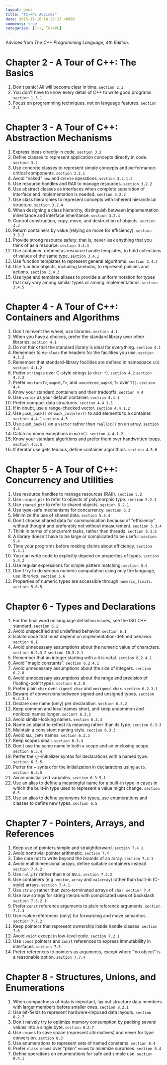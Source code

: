 ```yaml
---
layout: post
title: "TC++PL Advices"
date: 2015-11-16 16:25:23 +0800
comments: true
categories: [C++, TC++PL]
---
```


Advices from *The C++ Programming Language, 4th Edition*.

<!-- more -->

# Chapter 2 - A Tour of C++: The Basics

1. Don't panic! All will become clear in time. `section 2.1`
2. You don't have to know every detail of C++ to write good programs. `section 1.3.1`
3. Focus on programming techniques, not on language features. `section 2.1`

# Chapter 3 - A Tour of C++: Abstraction Mechanisms

1. Express ideas directly in code. `section 3.2`
2. Define classes to represent application concepts directly in code. `section 3.2`
3. Use concrete classes to represent simple concepts and performance-critical components. `section 3.2.1`
4. Avoid "naked" `new` and `delete` operations. `section 3.2.1.2`
5. Use resource handles and RAII to manage resources. `section 3.2.2`
6. Use abstract classes as interfaces when complete separation of interface and implementation is needed. `section 3.2.2`
7. Use class hierarchies to represent concepts with inherent hierarchical structure. `section 3.2.4`
8. When designing a class hierarchy, distinguish between implementation inheritance and interface inheritance. `section 3.2.4`
9. Control construction, copy, move, and destruction of objects. `section 3.3`
10. Return containers by value (relying on move for efficiency). `section 3.3.2`
11. Provide strong resource safety: that is, never leak anything that you think of as a resource. `section 3.3.3`
12. Use container, defined as resource handle templates, to hold collections of values of the same type. `section 3.4.1`
13. Use function templates to represent general algorithms. `section 3.4.2`
14. Use function objects, including lambdas, to represent policies and actions. `section 3.4.3`
15. Use type and template aliases to provide a uniform notation for types that may vary among similar types or among implementations. `section 3.4.5`

# Chapter 4 - A Tour of C++: Containers and Algorithms

1. Don't reinvent the wheel, use libraries. `section 4.1`
2. When you have a choices, prefer the standard library over other libraries. `section 4.1`
3. Do not think that the standard library is ideal for everything. `section 4.1`
4. Remember to `#include` the headers for the facilities you use. `section 4.1.2`
5. Remember that standard-library facilities are defined in namespace `std`. `section 4.1.2`
7. Prefer `strings`s over C-style strings (a `char *`). `section 4.2` `section 4.3.2`
8. Prefer `vector<T>`, `map<K,T>`, and `unordered_map<K,T>` over `T[]`. `section 4.4`
9. Know your standard containers and their tradeoffs. `section 4.4`
10. Use `vector` as your default container. `section 4.4.1`
11. Prefer compact data structures. `section 4.4.1.1`
12. If in doubt, use a range-checked vector. `section 4.4.1.2`
13. Use `push_back()` or `back_inserter()` to add elements to a container. `section 4.4.1` `section 4.5`
14. Use `push_back()` on a `vector` rather than `realloc()` on an array. `section 4.5`
15. Catch common exceptions in `main()`. `section 4.4.1.2`
16. Know your standard algorithms and prefer them over handwritten loops. `section 4.5.5`
17. If iterator use gets tedious, define container algorithms. `section 4.5.6`

# Chapter 5 - A Tour of C++: Concurrency and Utilities

1. Use resource handles to manage resources (RAII). `section 5.2`
2. Use `unique_ptr` to refer to objects of polymorphic type. `section 5.2.1`
3. Use `shared_ptr` to refer to shared objects. `section 5.2.1`
4. Use type-safe mechanisms for concurrency. `section 5.3`
5. Minimize the use of shared data. `section 5.3.4`
6. Don't choose shared data for communication because of "efficiency" without thought and preferably not without measurement. `section 5.3.4`
7. Think in terms of concurrent tasks, rather than threads. `section 5.3.5`
8. A library doesn't have to be large or complicated to be useful. `section 5.4`
9. Time your programs before making claims about efficiency. `section 5.4.1`
10. You can write code to explicitly depend on properties of types. `section 5.4.2`
11. Use regular expressions for simple pattern matching. `section 5.5`
12. Don't try to do serious numeric computation using only the language, use libraries. `section 5.6`
13. Properties of numeric types are accessible through `numeric_limits`. `section 5.6.5`

# Chapter 6 - Types and Declarations

1. For the final word on language definition issues, see the ISO C++ standard. `section 6.1`
2. Avoid unspecified and undefined behavior. `section 6.1`
3. Isolate code that must depend on implementation-defined behavior. `section 6.1`
4. Avoid unnecessary assumptions about the numeric value of characters. `section 6.2.3.2` `section 10.5.2.1`
5. Remember that an integer starting with a `0` is octal. `section 6.2.4.1`
6. Avoid "magic constants". `section 6.2.4.1`
7. Avoid unnecessary assumptions about the size of integers. `section 6.2.8`
8. Avoid unnecessary assumptions about the range and precision of floating-point types. `section 6.2.8`
9. Prefer plain `char` over `signed char` and `unsigned char`. `section 6.2.3.1`
10. Beware of conversions between signed and unsigned types. `section 6.2.3.1`
11. Declare one name (only) per declaration. `section 6.3.2`
12. Keep common and local names short, and keep uncommon and nonlocal names longer. `seciont 6.3.3`
13. Avoid similar-looking names. `section 6.3.3`
14. Name an object to reflect its meaning rather than its type. `section 6.3.3`
15. Maintain a consistent naming style. `section 6.3.3`
16. Avoid `ALL_CAPS` names. `section 6.3.3`
17. Keep scopes small. `section 6.3.4`
18. Don't use the same name in both a scope and an enclosing scope. `section 6.3.4`
19. Perfer the `{}`-initializer syntax for declarations with a named type. `section 6.3.5`
20. Perfer thr `=` syntax for the initialization in declarations using `auto`. `section 6.3.5`
21. Avoid uninitialized variables. `section 6.3.5.1`
22. Use an alias to define a meaningful name for a built-in type in cases in which the built-in type used to represent a value might change. `section 6.5`
23. Use an alias to define synonyms for types, use enumerations and classes to define new types. `section 6.5`

# Chapter 7 - Pointers, Arrays, and References

1. Keep use of pointers simple and straightforward. `section 7.4.1`
2. Avoid nontrivial pointer arithmetic. `section 7.4`
3. Take care not to write beyond the bounds of an array. `section 7.4.1`
4. Avoid multidimensional arrays, define suitable containers instead. `section 7.4.2`
5. Use `nullptr` rather than `0` or `NULL`. `section 7.2.2`
6. Use containers (e.g. `vector`, `array` and `valarray`) rather than built-in (C-style) arrays. `section 7.4.1`
7. Use `string` rather than zero-terminated arrays of `char`. `section 7.4`
8. Use raw strings for string literals with complicated uses of backslash. `section 7.3.2.1`
9. Prefer `const` reference arguments to plain reference arguments. `section 7.7.3`
10. Use rvalue references (only) for forwarding and move semantics. `section 7.7.2`
11. Keep pointers that represent ownership inside handle classes. `section 7.6`
12. Avoid `void*` except in low-level code. `section 7.2.1`
13. Use `const` pointers and `const` references to express immutablility in interfaces. `section 7.5`
14. Prefer references to pointers as arguments, except where "no object" is a reasonable option. `section 7.7.4`

# Chapter 8 - Structures, Unions, and Enumerations

1. When compactness of data is important, lay out structure data members with larger members before smaller ones. `section 8.2.1`
2. Use bit-fields to represent hardware-imposed data layouts. `section 8.2.7`
3. Don't naively try to optimize memory consumption by packing several values into a single byte. `section 8.2.7`
4. Use `union`s to save space (represent alternatives) and never for type conversion. `section 8.3`
5. Use enumerations to represent sets of named constants. `section 8.4`
6. Prefer `class enum`s over "plain" `enum`s to minimize surprises. `section 8.4`
7. Define operations on enumerations for safe and simple use. `section 8.4.1`
